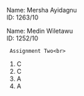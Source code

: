 Name: Mersha Ayidagnu<br>
     ID: 1263/10<br>

Name: Medin Wiletawu<br>
     ID: 1252/10<br>
     
     Assignment Two<br>
1. C<br>
2. C<br>
3. A<br>
4. A<br>
